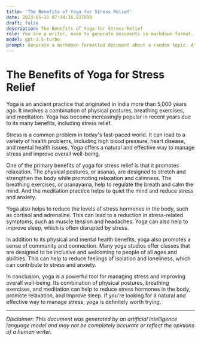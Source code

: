 ```yaml
---
title: 'The Benefits of Yoga for Stress Relief'
date: 2023-05-31 07:14:36.937088
draft: false
description: The Benefits of Yoga for Stress Relief
role: You are a writer, made to generate documents in markdown format. It is very important that all of the documents you generate are in valid markdown format.
model: gpt-3.5-turbo
prompt: Generate a markdown formatted document about a random topic. At the bottom, include a disclaimer explaining that the document was generated by you. The first line of the document should be the title. Make sure that the entire document is in proper markdown format, using a mix of various tags to make the document visually appealing.
---
```


# The Benefits of Yoga for Stress Relief

Yoga is an ancient practice that originated in India more than 5,000 years ago. It involves a combination of physical postures, breathing exercises, and meditation. Yoga has become increasingly popular in recent years due to its many benefits, including stress relief.

Stress is a common problem in today's fast-paced world. It can lead to a variety of health problems, including high blood pressure, heart disease, and mental health issues. Yoga offers a natural and effective way to manage stress and improve overall well-being.

One of the primary benefits of yoga for stress relief is that it promotes relaxation. The physical postures, or asanas, are designed to stretch and strengthen the body while promoting relaxation and calmness. The breathing exercises, or pranayama, help to regulate the breath and calm the mind. And the meditation practice helps to quiet the mind and reduce stress and anxiety.

Yoga also helps to reduce the levels of stress hormones in the body, such as cortisol and adrenaline. This can lead to a reduction in stress-related symptoms, such as muscle tension and headaches. Yoga can also help to improve sleep, which is often disrupted by stress.

In addition to its physical and mental health benefits, yoga also promotes a sense of community and connection. Many yoga studios offer classes that are designed to be inclusive and welcoming to people of all ages and abilities. This can help to reduce feelings of isolation and loneliness, which can contribute to stress and anxiety.

In conclusion, yoga is a powerful tool for managing stress and improving overall well-being. Its combination of physical postures, breathing exercises, and meditation can help to reduce stress hormones in the body, promote relaxation, and improve sleep. If you're looking for a natural and effective way to manage stress, yoga is definitely worth trying.

---

*Disclaimer: This document was generated by an artificial intelligence language model and may not be completely accurate or reflect the opinions of a human writer.*